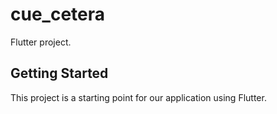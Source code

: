 # cue_cetera

Flutter project.

## Getting Started

This project is a starting point for our application using Flutter.

